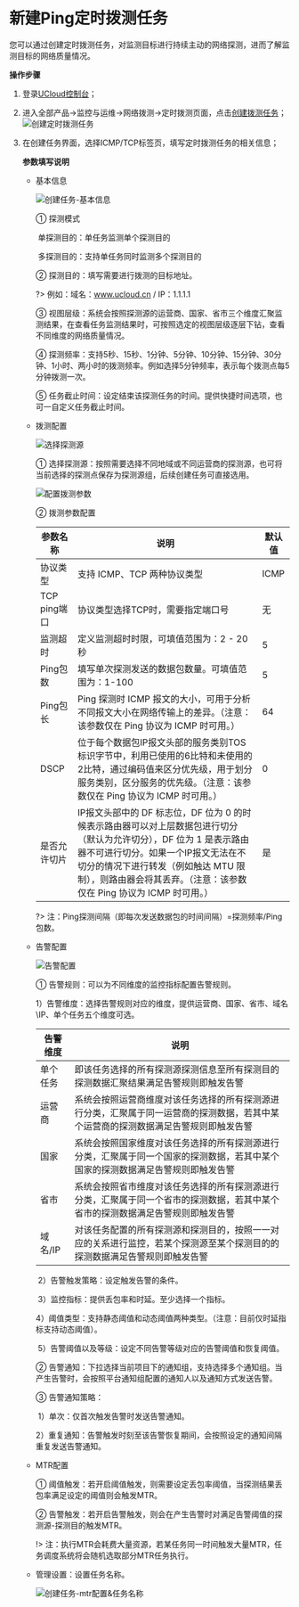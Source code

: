 # 新建Ping定时拨测任务

您可以通过创建定时拨测任务，对监测目标进行持续主动的网络探测，进而了解监测目标的网络质量情况。

**操作步骤**

1. 登录[UCloud控制台](https://passport.ucloud.cn/#login)；

2. 进入全部产品->监控与运维->网络拨测->定时拨测页面，点击[创建拨测任务](https://console.ucloud.cn/undt/)；
   ![创建定时拨测任务](D:\Documents\GitHub\undt\images\创建任务入口.png)

3. 在创建任务界面，选择ICMP/TCP标签页，填写定时拨测任务的相关信息；

   **参数填写说明**

   - 基本信息

     ![创建任务-基本信息](D:\Documents\GitHub\undt\images\创建任务-基本信息.png)

     ① 探测模式

     ​	单探测目的：单任务监测单个探测目的

     ​	多探测目的：支持单任务同时监测多个探测目的

     ② 探测目的：填写需要进行拨测的目标地址。

     ?> 例如：域名：www.ucloud.cn / IP：1.1.1.1

     ③ 视图层级：系统会按照探测源的运营商、国家、省市三个维度汇聚监测结果，在查看任务监测结果时，可按照选定的视图层级逐层下钻，查看不同维度的网络质量情况。

     ④ 探测频率：支持5秒、15秒、1分钟、5分钟、10分钟、15分钟、30分钟、1小时、两小时的拨测频率。例如选择5分钟频率，表示每个拨测点每5分钟拨测一次。

     ⑤ 任务截止时间：设定结束该探测任务的时间。提供快捷时间选项，也可一自定义任务截止时间。

   - 拨测配置

     ![选择探测源](D:\Documents\GitHub\undt\images\创建任务-选择探测源.png)

     ① 选择探测源：按照需要选择不同地域或不同运营商的探测源，也可将当前选择的探测点保存为探测源组，后续创建任务可直接选用。

     ![配置拨测参数](D:\Documents\GitHub\undt\images\创建任务-拨测参数.png)

     ② 拨测参数配置

     | 参数名称     | 说明                                                         | 默认值 |
     | ------------ | ------------------------------------------------------------ | ------ |
     | 协议类型     | 支持 ICMP、TCP 两种协议类型                                  | ICMP   |
     | TCP ping端口 | 协议类型选择TCP时，需要指定端口号                            | 无     |
     | 监测超时     | 定义监测超时时限，可填值范围为：2 - 20秒                     | 5      |
     | Ping包数     | 填写单次探测发送的数据包数量。可填值范围为：1-100            | 5      |
     | Ping包长     | Ping 探测时 ICMP 报文的大小，可用于分析不同报文大小在网络传输上的差异。（注意：该参数仅在 Ping 协议为 ICMP 时可用。） | 64     |
     | DSCP         | 位于每个数据包IP报文头部的服务类别TOS标识字节中，利用已使用的6比特和未使用的2比特，通过编码值来区分优先级，用于划分服务类别，区分服务的优先级。（注意：该参数仅在 Ping 协议为 ICMP 时可用。） | 0      |
     | 是否允许切片 | IP报文头部中的 DF 标志位，DF 位为 0 的时候表示路由器可以对上层数据包进行切分（默认为允许切分），DF 位为 1 是表示路由器不可进行切分。如果一个IP报文无法在不切分的情况下进行转发（例如触达 MTU 限制），则路由器会将其丢弃。（注意：该参数仅在 Ping 协议为 ICMP 时可用。） | 是     |

     ?> 注：Ping探测间隔（即每次发送数据包的时间间隔）=探测频率/Ping包数。

   - 告警配置

     ![告警配置](D:\Documents\GitHub\undt\images\创建任务-告警配置202406.png)

     ① 告警规则：可以为不同维度的监控指标配置告警规则。

     ​	1）告警维度：选择告警规则对应的维度，提供运营商、国家、省市、域名\IP、单个任务五个维度可选。

     | 告警维度 | 说明                                                         |
     | -------- | ------------------------------------------------------------ |
     | 单个任务 | 即该任务选择的所有探测源探测信息至所有探测目的探测数据汇聚结果满足告警规则即触发告警 |
     | 运营商   | 系统会按照运营商维度对该任务选择的所有探测源进行分类，汇聚属于同一运营商的探测数据，若其中某个运营商的探测数据满足告警规则即触发告警 |
     | 国家     | 系统会按照国家维度对该任务选择的所有探测源进行分类，汇聚属于同一个国家的探测数据，若其中某个国家的探测数据满足告警规则即触发告警 |
     | 省市     | 系统会按照省市维度对该任务选择的所有探测源进行分类，汇聚属于同一个省市的探测数据，若其中某个省市的探测数据满足告警规则即触发告警 |
     | 域名/IP  | 对该任务配置的所有探测源和探测目的，按照一一对应的关系进行监控，若某个探测源至某个探测目的的探测数据满足告警规则即触发告警 |

     ​	2）告警触发策略：设定触发告警的条件。

     ​	3）监控指标：提供丢包率和时延。至少选择一个指标。

     ​	4）阈值类型：支持静态阈值和动态阈值两种类型。（注意：目前仅时延指标支持动态阈值）。

     ​	5）告警阈值以及等级：设定不同告警等级对应的告警阈值和恢复阈值。

     ② 告警通知：下拉选择当前项目下的通知组，支持选择多个通知组。当产生告警时，会按照平台通知组配置的通知人以及通知方式发送告警。

     ③ 告警通知策略：

     ​	1）单次：仅首次触发告警时发送告警通知。

     ​	2）重复通知：告警触发时刻至该告警恢复期间，会按照设定的通知间隔重复发送告警通知。

   - MTR配置

     ① 阈值触发：若开启阈值触发，则需要设定丢包率阈值，当探测结果丢包率满足设定的阈值则会触发MTR。

     ② 告警触发：若开启告警触发，则会在产生告警时对满足告警阈值的探测源-探测目的触发MTR。

     !> 注：执行MTR会耗费大量资源，若某任务同一时间触发大量MTR，任务调度系统将会随机选取部分MTR任务执行。

   - 管理设置：设置任务名称。

     ![创建任务-mtr配置&任务名称](D:\Documents\Github\images\创建任务-mtr配置&任务名称.png)

   